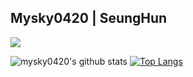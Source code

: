 ## Mysky0420 | SeungHun
<a href="https://github.com/mysky0420"><img src="https://hits.seeyoufarm.com/api/count/incr/badge.svg?url=https%3A%2F%2Fgithub.com%2Fmysky0420&count_bg=%23000000&title_bg=%23000000&icon=github.svg&icon_color=%23E7E7E7&title=GitHub&edge_flat=false)"/></a>   

![mysky0420's github stats](https://github-readme-stats.vercel.app/api?username=mysky0420&theme=vue&show_icons=true&hide_border=true)
[![Top Langs](https://github-readme-stats.vercel.app/api/top-langs/?username=mysky0420&theme=vue&layout=compact&hide_border=true)](https://github.com/anuraghazra/github-readme-stats)<br>

<!-- <a href="https://solved.ac/rhdydqls1024"><img align="right" src="http://mazassumnida.wtf/api/v2/generate_badge?boj=rhdydqls1024&theme=dark"/></a> -->
